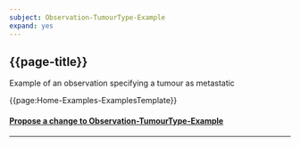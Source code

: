```yaml
---
subject: Observation-TumourType-Example
expand: yes
---
```



## {{page-title}}

Example of an observation specifying a tumour as metastatic


{{page:Home-Examples-ExamplesTemplate}}



<div id="Feedback" class="tabcontent">
<h4><a href='https://simplifier.net/NHS-Digital-FHIR-Genomics-Implementation-Guide/Observation-TumourType-Example/~issues?level=File' target="_blank">Propose a change to Observation-TumourType-Example</a></h4>
</div>

---